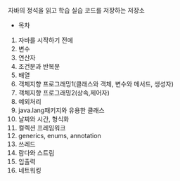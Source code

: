 자바의 정석을 읽고 학습 실습 코드를 저장하는 저장소


- 목차
1. 자바를 시작하기 전에
2. 변수
3. 연산자
4. 조건문과 반복문
5. 배열
6. 객체지향 프로그래밍1(클래스와 객체, 변수와 메서드, 생성자)
7. 객체지향 프로그래밍2(상속,제어자)
8. 예외처리
9. java.lang패키지와 유용한 클래스
10. 날짜와 시간, 형식화
11. 컬렉션 프레임워크
12. generics, enums, annotation
13. 쓰레드
14. 람다와 스트림
15. 입출력
16. 네트워킹
